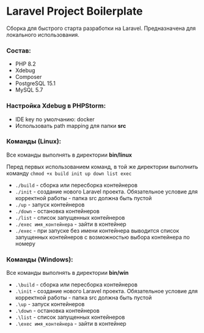 # Laravel Project Boilerplate
Сборка для быстрого старта разработки на Laravel. Предназначена для локального использования.

### Состав:
* PHP 8.2
* Xdebug
* Composer
* PostgreSQL 15.1
* MySQL 5.7

### Настройка Xdebug в PHPStorm:
* IDE key по умолчанию: docker
* Использовать path mapping для папки **src**

### Команды (Linux):
Все команды выполнять в директории **bin/linux**

Перед первых использованием команд, в той же директории выполнить команду 
```chmod +x build init up down list exec```

* ```./build``` - сборка или пересборка контейнеров
* ```./init``` - создание нового Laravel проекта. Обязательное условие для корректной работы - папка src должна быть пустой
* ```./up``` - запуск контейнеров 
* ```./down``` - остановка контейнеров 
* ```./list``` - список запущенных контейнеров 
* ```./exec имя_контейнера``` - зайти в контейнер 
* ```./exec``` - при запуске без имени контейнера выводится список запущенных контейнеров с возможностью выбора контейнера по номеру

### Команды (Windows):
Все команды выполнять в директории **bin/win**

* ```.\build``` - сборка или пересборка контейнеров
* ```.\init``` - создание нового Laravel проекта. Обязательное условие для корректной работы - папка src должна быть пустой
* ```.\up``` - запуск контейнеров
* ```.\down``` - остановка контейнеров 
* ```.\list``` - список запущенных контейнеров
* ```.\exec имя_контейнера``` - зайти в контейнер